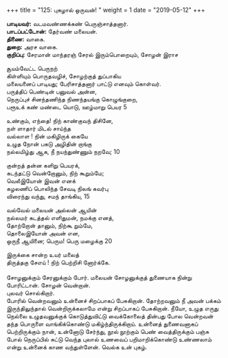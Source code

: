 ﻿+++
title = "125: புகழால் ஒருவன்!  "
weight = 1
date = "2019-05-12"
+++

**பாடியவர்:** வடமவண்ணக்கண் பெருஞ்சாத்தனார்.  
**பாடப்பட்டோன்:** தேர்வண் மலையன்.  
**திணை:** வாகை.  
**துறை:** அரச வாகை.  
**குறிப்பு:** சேரமான் மாந்தரஞ் சேரல் இரும்பொறையும், சோழன் இராச  
  
சூயம்வேட்ட பெருநற்  
கிள்ளியும் பொருதவழிச், சோழற்குத் துப்பாகிய  
மலையனைப் பாடியது; பேரிசாத்தனார் பாட்டு எனவும் கொள்வர்.  
பருத்திப் பெண்டின் பனுவல் அன்ன,  
நெருப்புச் சினந்தணிந்த நிணந்தயங்கு கொழுங்குறை,  
பரூஉக் கண் மண்டை யொடு, ஊழ்மாறு பெயர 5  
  
உண்கும், எந்தை! நிற் காண்குவந் திசினே,  
நள் ளாதார் மிடல் சாய்ந்த  
வல்லாள ! நின் மகிழிருக் கையே  
உழுத நோன் பகடு அழிதின் றாங்கு  
நல்லமிழ்து ஆக, நீ நயந்துண்ணும் நறவே; 10  
  
குன்றத் தன்ன களிறு பெயரக்,  
கடந்தட்டு வென்றோனும், நிற் கூறும்மே;  
வெலீஇயோன் இவன் எனக்  
கழலணிப் பொலிந்த சேவடி நிலங் கவர்பு  
விரைந்து வந்து, சமந் தாங்கிய, 15  
  
வல்வேல் மலையன் அல்லன் ஆயின்  
நல்லமர் கடத்தல் எளிதுமன், நமக்கு எனத்,  
தோற்றோன் தானும், நிற்கூ றும்மே,  
தொலைஇயோன் அவன் என,  
ஒருநீ ஆயினை; பெரும! பெரு மழைக்கு 20  
  
இருக்கை சான்ற உயர் மலைத்  
திருத்தகு சேஎய் ! நிற் பெற்றிசி னோர்க்கே.  
   
சோழனுக்கும் சேரனுக்கும் போர். மலையன் சோழனுக்குத் துணையாக நின்று போரிட்டான். சோழன் வென்றான்.  
புலவர் சொல்கிறார்.  
போரில் வென்றவனும் உன்னைச் சிறப்பாகப் பேசுகிறான். தோற்றவனும் நீ அவன் பக்கம் இருந்திலுந்தால் வென்றிருக்கலாமே என்று சிறப்பாகப் பேசுகிறான். நீயோ, உழுத எருது நெல்லை உழுதவனுக்குக் கொடுத்துவிட்டு வைக்கோலைத் தின்பது போல வென்றவன் தந்த பொருளை வாங்கிக்கொண்டு மகிழ்ந்திருக்கிறாய். உன்னைத் துணைவனாகப் பெற்றிருக்கும் நான், உன்னோடு சேர்ந்து, நூல் நூற்கும் பெண் வைத்திருக்கும் பஞ்சு போல் நெருப்பில் சுட்டு வெந்த புலால் உணவைப் பறிமாறிக்கொண்டு உண்ணலாம் என்று உன்னைக் காண வந்துள்ளேன். வெல்க உன் புகழ்.  
